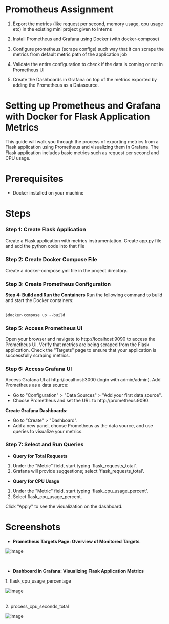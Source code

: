 # Promotheus Assignment

1. Export the metrics (like request per second, memory usage, cpu usage etc) in the existing mini project given to Interns

2. Install Prometheus and Grafana using Docker (with docker-compose)

3. Configure prometheus (scrape configs) such way that it can scrape the metrics from default metric path of the application job

4. Validate the entire configuration to check if the data is coming or not in Prometheus UI

5. Create the Dashboards in Grafana on top of the metrics exported by adding the Prometheus as a Datasource.



# Setting up Prometheus and Grafana with Docker for Flask Application Metrics
This guide will walk you through the process of exporting metrics from a Flask application using Prometheus and visualizing them in Grafana. The Flask application includes basic metrics such as request per second and CPU usage.

# Prerequisites
<ul><li>Docker installed on your machine</li></ul>

# Steps

<h3><b>Step 1: Create Flask Application</b></h3>
Create a Flask application with metrics instrumentation. Create app.py file and add the python code into that file

<h3><b>Step 2: Create Docker Compose File</b></h3>
Create a docker-compose.yml file in the project directory.

<h3><b>Step 3: Create Prometheus Configuration</b></h3
Create a prometheus.yml file in the project directory

<h3><b>Step 4: Build and Run the Containers</b></h3>
Run the following command to build and start the Docker containers:<br><br>


`$docker-compose up --build`


<h3><b>Step 5: Access Prometheus UI</b></h3>
Open your browser and navigate to http://localhost:9090 to access the Prometheus UI. Verify that metrics are being scraped from the Flask application. Check the "Targets" page to ensure that your application is successfully scraping metrics.

<h3><b>Step 6: Access Grafana UI</b></h3>
Access Grafana UI at http://localhost:3000 (login with admin/admin). Add Prometheus as a data source:

<ul><li>Go to "Configuration" > "Data Sources" > "Add your first data source".</li>
<li>Choose Prometheus and set the URL to http://prometheus:9090.</li></ul>

<b>Create Grafana Dashboards:</b>
<ul><li>Go to "Create" > "Dashboard".</li>
<li>Add a new panel, choose Prometheus as the data source, and use queries to visualize your metrics.</li></ul>

<h3><b>Step 7: Select and Run Queries</b></h3>
<b><ul><li>Query for Total Requests</li></ul></b>
<ol><li>Under the "Metric" field, start typing 'flask_requests_total'.</li>
<li>Grafana will provide suggestions; select 'flask_requests_total'.</li></ol>

<b><ul><li>Query for CPU Usage</li></ul></b>
<ol><li>Under the "Metric" field, start typing 'flask_cpu_usage_percent'.</li>
<li>Select flask_cpu_usage_percent.</li></ol>

Click "Apply" to see the visualization on the dashboard.

# Screenshots

<b><ul><li>Prometheus Targets Page: Overview of Monitored Targets</li></ul></b>

![image](https://github.com/kshrikant7/Prometheus_Assignment/assets/65910406/5f170ac6-77d0-4e69-8b7b-60862ff9b7b8)

<br>
<b><ul><li>Dashboard in Grafana: Visualizing Flask Application Metrics</li></ul></b>
1. flask_cpu_usage_percentage
<br>
  
![image](https://github.com/kshrikant7/Prometheus_Assignment/assets/65910406/2f8d168e-3b20-4825-9447-06e4c2311af1)

<br>
2. process_cpu_seconds_total
<br>

![image](https://github.com/kshrikant7/Prometheus_Assignment/assets/65910406/6d94f2e5-6ab1-4604-babf-df803b5b5958)

